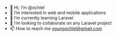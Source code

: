 - 👋 Hi, I’m @ochiel
- 👀 I’m interested in web and mobile applications
- 🌱 I’m currently learning Laravel
- 💞️ I’m looking to collaborate on any Laravel project
- 📫 How to reach me youngochiel@gmail.com

<!---
ochiel/ochiel is a ✨ special ✨ repository because its `README.md` (this file) appears on your GitHub profile.
You can click the Preview link to take a look at your changes.
--->
